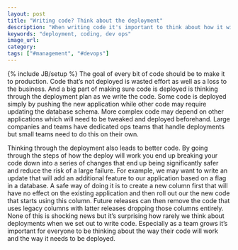 ```yaml
---
layout: post
title: "Writing code? Think about the deployment"
description: "When writing code it's important to think about how it will be deployed. That leads to higher quality code and improves the rate at which teams can deploy new code."
keywords: "deployment, coding, dev ops"
image_url:
category:
tags: ["#management", "#devops"]
---
```

{% include JB/setup %}
The goal of every bit of code should be to make it to production. Code that’s not deployed is wasted effort as well as a loss to the business. And a big part of making sure code is deployed is thinking through the deployment plan as we write the code. Some code is deployed simply by pushing the new application while other code may require updating the database schema. More complex code may depend on other applications which will need to be tweaked and deployed beforehand. Large companies and teams have dedicated ops teams that handle deployments but small teams need to do this on their own.

Thinking through the deployment also leads to better code. By going through the steps of how the deploy will work you end up breaking your code down into a series of changes that end up being significantly safer and reduce the risk of a large failure. For example, we may want to write an update that will add an additional feature to our application based on a flag in a database. A safe way of doing it is to create a new column first that will have no effect on the existing application and then roll out our the new code that starts using this column. Future releases can then remove the code that uses legacy columns with latter releases dropping those columns entirely. None of this is shocking news but it’s surprising how rarely we think about deployments when we set out to write code. Especially as a team grows it’s important for everyone to be thinking about the way their code will work and the way it needs to be deployed.
